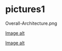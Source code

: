 # pictures1

Overall-Architecture.png

[Image alt](https://github.com/Elizaveta0209/pictures1/raw/master/Overall-Architecture.png/Overall-Architecture.png)

[Image alt](https://github.com/jon/coolproject/raw/master/image/image.png)
